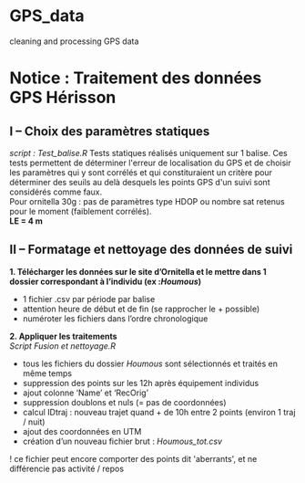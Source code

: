 # GPS_data
cleaning and processing GPS data

# Notice : Traitement des données GPS Hérisson


## I – Choix des paramètres statiques   

_script : Test_balise.R_
Tests statiques réalisés uniquement sur 1 balise. 
Ces tests permettent de déterminer l'erreur de localisation du GPS et de choisir les paramètres qui y sont corrélés et qui constituraient un critère pour déterminer des seuils au delà desquels les points GPS d'un suivi sont considérés comme faux.    
Pour ornitella 30g : pas de paramètres type HDOP ou nombre sat retenus pour le moment (faiblement corrélés).    
__LE = 4 m__


## II – Formatage et nettoyage des données de suivi

__1.	Télécharger les données sur le site d’Ornitella et le mettre dans 1 dossier correspondant à l’individu (ex :_Houmous_)__     
- 1 fichier .csv par période par balise     
- attention heure de début et de fin (se rapprocher le + possible)    
- numéroter les fichiers dans l’ordre chronologique   

__2.	Appliquer les traitements__   
_Script Fusion et nettoyage.R_
- tous les fichiers du dossier _Houmous_ sont sélectionnés et traités en même temps
- suppression des points sur les 12h après équipement individus   
- ajout colonne ‘Name’ et ‘RecOrig’   
- suppression doublons et nuls (= pas de coordonnées)   
- calcul IDtraj : nouveau trajet quand + de 10h entre 2 points (environ 1 traj / nuit)    
- ajout des coordonnées en UTM    
- création d’un nouveau fichier brut : _Houmous_tot.csv_    

! ce fichier peut encore comporter des points dit 'aberrants', et ne différencie pas activité / repos



